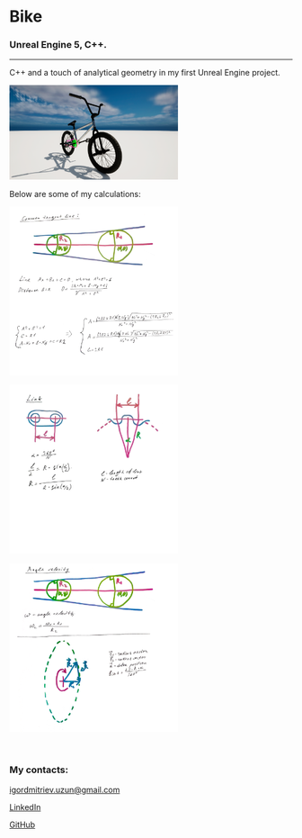 <h1>
    <strong>
        Bike
    </strong>
</h1>   

<h3>
    <strong>
        Unreal Engine 5, C++. 
    </strong>
</h3>

<hr>
<p>
    C++ and a touch of analytical geometry in my first Unreal Engine project.
</p>

<p>
    <a href="https://www.linkedin.com/posts/igor-uzun_c-and-a-touch-of-analytical-geometry-in-activity-7149758719138996224-z5S_?utm_source=share&utm_medium=member_desktop">
        <img src="readme_img/Bmx.png" width="300"
             height="168" alt="Demo video">
    </a>
</p>

<p>
    Below are some of my calculations:
</p>
<p>
    <img src="readme_img/dis1.png" width="300"
         height="300 alt="Common tangent">
</p>
<p>
    <img src="readme_img/dis2.png" width="300"
         height="300 alt="Sprocket">
</p>
<p>
    <img src="readme_img/dis3.png" width="300"
         height="300 alt="Angular vlocity">
</p>

<br>
<h3><strong>My contacts:</strong></h3>
<p><a href="mailto:igordmitriev@gmail.com">igordmitriev.uzun@gmail.com</a></p>
<p><a href="https://www.linkedin.com/in/igor-uzun">LinkedIn</a></p>
<p><a href="https://www.github.com/Uzunig">GitHub</a></p>